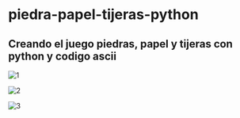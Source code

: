 # piedra-papel-tijeras-python
## Creando el juego piedras, papel y tijeras con python y codigo ascii


![1](https://user-images.githubusercontent.com/84631641/189219416-12333ffc-48d6-41d6-b1a9-321e24e0bf8c.png)


![2](https://user-images.githubusercontent.com/84631641/189219434-819709bf-756c-49d2-a2e1-f15ea170cc22.png)


![3](https://user-images.githubusercontent.com/84631641/189219448-f5fe505d-2c59-4380-9d32-4909fc10b559.png)
